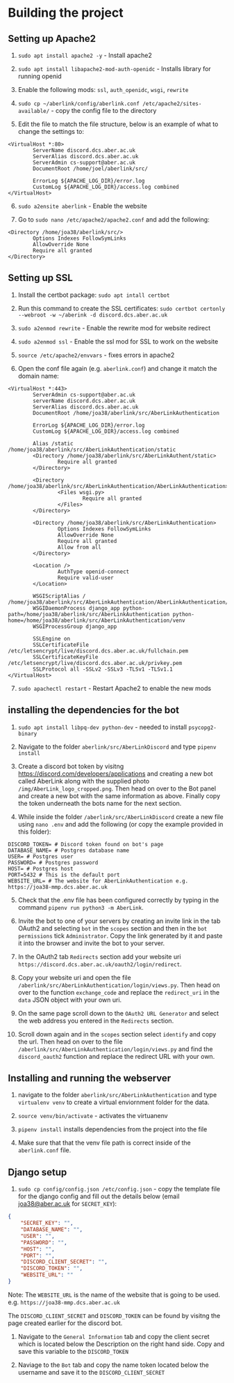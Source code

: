 # Building the project

## Setting up Apache2

1. `sudo apt install apache2 -y` - Install apache2

2. `sudo apt install libapache2-mod-auth-openidc` - Installs library for running openid

3. Enable the following mods: `ssl`, `auth_openidc`, `wsgi`, `rewrite`

4. `sudo cp ~/aberlink/config/aberlink.conf /etc/apache2/sites-available/` - copy the config file to the directory

5. Edit the file to match the file structure, below is an example of what to change the settings to:

```shell
<VirtualHost *:80>
        ServerName discord.dcs.aber.ac.uk
        ServerAlias discord.dcs.aber.ac.uk
        ServerAdmin cs-support@aber.ac.uk
        DocumentRoot /home/joel/aberlink/src/

        ErrorLog ${APACHE_LOG_DIR}/error.log
        CustomLog ${APACHE_LOG_DIR}/access.log combined
</VirtualHost>
```

6. `sudo a2ensite aberlink` - Enable the website

7. Go to `sudo nano /etc/apache2/apache2.conf` and add the following:

```shell
<Directory /home/joa38/aberlink/src/>
        Options Indexes FollowSymLinks
        AllowOverride None
        Require all granted
</Directory>
```

## Setting up SSL

1. Install the certbot package: `sudo apt intall certbot`

2. Run this command to create the SSL certificates: `sudo certbot certonly --webroot -w ~/aberink -d discord.dcs.aber.ac.uk`

3. `sudo a2enmod rewrite` - Enable the rewrite mod for website redirect

4. `sudo a2enmod ssl` - Enable the ssl mod for SSL to work on the website

5. `source /etc/apache2/envvars` - fixes errors in apache2

6. Open the conf file again (e.g. `aberlink.conf`) and change it match the domain name:

```shell
<VirtualHost *:443>
        ServerAdmin cs-support@aber.ac.uk
        serverName discord.dcs.aber.ac.uk
        ServerAlias discord.dcs.aber.ac.uk
        DocumentRoot /home/joa38/aberlink/src/AberLinkAuthentication

        ErrorLog ${APACHE_LOG_DIR}/error.log
        CustomLog ${APACHE_LOG_DIR}/access.log combined

        Alias /static /home/joa38/aberlink/src/AberLinkAuthentication/static
        <Directory /home/joa38/aberlink/src/AberLinkAuthent/static>
                Require all granted
        </Directory>

        <Directory /home/joa38/aberlink/src/AberLinkAuthentication/AberLinkAuthentication>
                <Files wsgi.py>
                        Require all granted
                </Files>
        </Directory>

        <Directory /home/joa38/aberlink/src/AberLinkAuthentication>
                Options Indexes FollowSymLinks
                AllowOverride None
                Require all granted
                Allow from all
        </Directory>

        <Location />
                AuthType openid-connect
                Require valid-user
        </Location>

        WSGIScriptAlias / /home/joa38/aberlink/src/AberLinkAuthentication/AberLinkAuthentication/wsgi.py
        WSGIDaemonProcess django_app python-path=/home/joa38/aberlink/src/AberLinkAuthentication python-home=/home/joa38/aberlink/src/AberLinkAuthentication/venv
        WSGIProcessGroup django_app

        SSLEngine on
        SSLCertificateFile /etc/letsencrypt/live/discord.dcs.aber.ac.uk/fullchain.pem
        SSLCertificateKeyFile /etc/letsencrypt/live/discord.dcs.aber.ac.uk/privkey.pem
        SSLProtocol all -SSLv2 -SSLv3 -TLSv1 -TLSv1.1
</VirtualHost>

```

7. `sudo apachectl restart` - Restart Apache2 to enable the new mods

## installing the dependencies for the bot

1. `sudo apt install libpq-dev python-dev` - needed to install `psycopg2-binary`

2. Navigate to the folder `aberlink/src/AberLinkDiscord` and type `pipenv install`

3. Create a discord bot token by visitng <https://discord.com/developers/applications> and creating a new bot called AberLink along with the supplied photo `/img/AberLink_logo_cropped.png`. Then head on over to the Bot panel and create a new bot with the same information as above. Finally copy the token underneath the bots name for the next section.

4. While inside the folder `/aberlink/src/AberLinkDiscord` create a new file using `nano .env` and add the following (or copy the example provided in this folder):

```shell
DISCORD_TOKEN= # Discord token found on bot's page
DATABASE_NAME= # Postgres database name
USER= # Postgres user
PASSWORD= # Postgres password
HOST= # Postgres host
PORT=5432 # This is the default port
WEBSITE_URL= # The website for AberLinkAuthentication e.g. https://joa38-mmp.dcs.aber.ac.uk 
```

5. Check that the .env file has been configured correctly by typing in the command `pipenv run python3 -m AberLink`.

6. Invite the bot to one of your servers by creating an invite link in the tab OAuth2 and selecting `bot` in the `scopes` section and then in the `bot permissions` tick  `Administrator`. Copy the link generated by it and paste it into the browser and invite the bot to your server.

7. In the OAuth2 tab `Redirects` section add your website uri `https://discord.dcs.aber.ac.uk/oauth2/login/redirect`.

8. Copy your website uri and open the file `/aberlink/src/AberLinkAuthentication/login/views.py`. Then head on over to the function `exchange_code` and replace the `redirect_uri` in the `data` JSON object with your own uri.

9. On the same page scroll down to the `OAuth2 URL Generator` and select the web address you entered in the `Redirects` section.

10. Scroll down again and in the `scopes` section select `identify` and copy the url. Then head on over to the file `/aberlink/src/AberLinkAuthentication/login/views.py` and find the `discord_oauth2` function and replace the redirect URL with your own.

## Installing and running the webserver

1. navigate to the folder `aberlink/src/AberLinkAuthentication` and type `virtualenv venv` to create a virtual enviornment folder for the data.

2. `source venv/bin/activate` - activates the virtuanenv

3. `pipenv install` installs dependencies from the project into the file

4. Make sure that that the venv file path is correct inside of the `aberlink.conf` file.

## Django setup

1. `sudo cp config/config.json /etc/config.json` - copy the template file for the django config and fill out the details below (email joa38@aber.ac.uk for `SECRET_KEY`):

```json
{
    "SECRET_KEY": "",
    "DATABASE_NAME": "",
    "USER": "",
    "PASSWORD": "",
    "HOST": "",
    "PORT": "",
    "DISCORD_CLIENT_SECRET": "",
    "DISCORD_TOKEN": "",
    "WEBSITE_URL": ""
}
```

Note: The `WEBSITE_URL` is the name of the website that is going to be used. e.g. `https://joa38-mmp.dcs.aber.ac.uk`

The `DISCORD_CLIENT_SECRET` and `DISCORD_TOKEN` can be found by visitng the page created earlier for the discord bot.

1. Navigate to the `General Information` tab and copy the client secret which is located below the Description on the right hand side. Copy and save this variable to the `DISCORD_TOKEN`

2. Naviage to the `Bot` tab and copy the name token located below the username and save it to the `DISCORD_CLIENT_SECRET`
